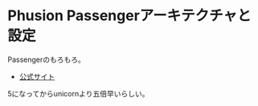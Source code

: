 # Phusion Passengerアーキテクチャと設定

Passengerのもろもろ。

 * [公式サイト](https://www.phusionpassenger.com/)

5になってからunicornより五倍早いらしい。
